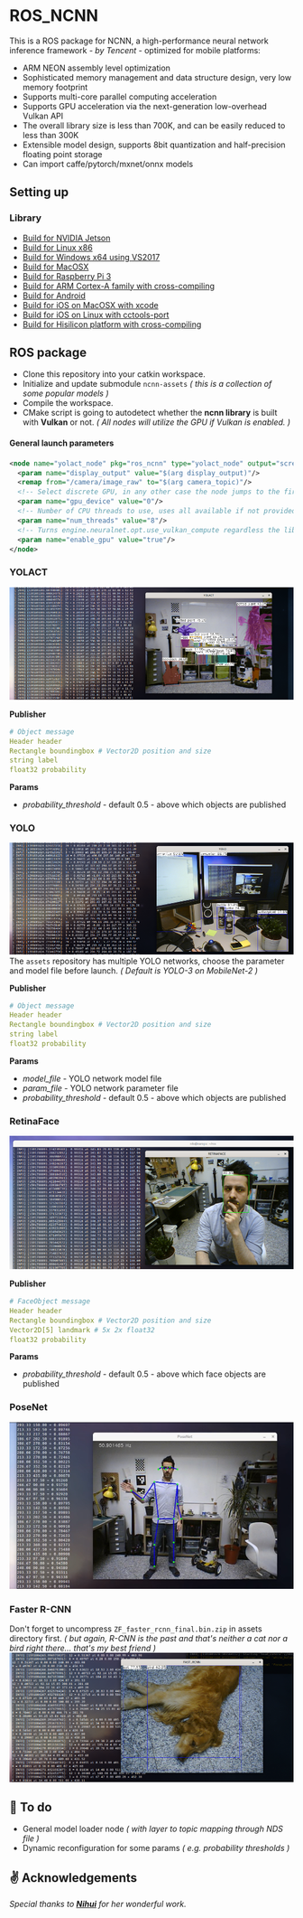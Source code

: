 # ROS_NCNN #

This is a ROS package for NCNN, a high-performance neural network inference framework *- by Tencent -* optimized for mobile platforms:

- ARM NEON assembly level optimization
- Sophisticated memory management and data structure design, very low memory footprint
- Supports multi-core parallel computing acceleration
- Supports GPU acceleration via the next-generation low-overhead Vulkan API
- The overall library size is less than 700K, and can be easily reduced to less than 300K
- Extensible model design, supports 8bit quantization and half-precision floating point storage
- Can import caffe/pytorch/mxnet/onnx models



## Setting up ##

### Library ###

- [Build for NVIDIA Jetson](https://github.com/Tencent/ncnn/wiki/how-to-build#build-for-nvidia-jetson)
- [Build for Linux x86](https://github.com/Tencent/ncnn/wiki/how-to-build#build-for-linux-x86)
- [Build for Windows x64 using VS2017](https://github.com/Tencent/ncnn/wiki/how-to-build#build-for-windows-x64-using-visual-studio-community-2017)
- [Build for MacOSX](https://github.com/Tencent/ncnn/wiki/how-to-build#build-for-macosx)
- [Build for Raspberry Pi 3](https://github.com/Tencent/ncnn/wiki/how-to-build#build-for-raspberry-pi-3)
- [Build for ARM Cortex-A family with cross-compiling](https://github.com/Tencent/ncnn/wiki/how-to-build#build-for-arm-cortex-a-family-with-cross-compiling)
- [Build for Android](https://github.com/Tencent/ncnn/wiki/how-to-build#build-for-android)
- [Build for iOS on MacOSX with xcode](https://github.com/Tencent/ncnn/wiki/how-to-build#build-for-ios-on-macosx-with-xcode)
- [Build for iOS on Linux with cctools-port](https://github.com/Tencent/ncnn/wiki/how-to-build#build-for-ios-on-linux-with-cctools-port)
- [Build for Hisilicon platform with cross-compiling](https://github.com/Tencent/ncnn/wiki/how-to-build#build-for-hisilicon-platform-with-cross-compiling)



## ROS package ##

* Clone this repository into your catkin workspace.
* Initialize and update submodule `ncnn-assets` *( this is a collection of some popular models )*
* Compile the workspace.
* CMake script is going to autodetect whether the **ncnn library** is built with **Vulkan** or not. _( All nodes will utilize the GPU if Vulkan is enabled. )_

#### General launch parameters ####
```xml
<node name="yolact_node" pkg="ros_ncnn" type="yolact_node" output="screen">
  <param name="display_output" value="$(arg display_output)"/>
  <remap from="/camera/image_raw" to="$(arg camera_topic)"/>
  <!-- Select discrete GPU, in any other case the node jumps to the first discrete GPU. -->
  <param name="gpu_device" value="0"/>
  <!-- Number of CPU threads to use, uses all available if not provided. -->
  <param name="num_threads" value="8"/>
  <!-- Turns engine.neuralnet.opt.use_vulkan_compute regardless the lib is built with GPU support -->
  <param name="enable_gpu" value="true"/>
</node>
```

### YOLACT ###
![](doc/yolact.png)

**Publisher**
```yaml
# Object message
Header header
Rectangle boundingbox # Vector2D position and size
string label
float32 probability
```
**Params**
* _probability_threshold_ - default 0.5 - above which objects are published

### YOLO
![](doc/yolo.png)
The `assets` repository has multiple YOLO networks, choose the parameter and model file before launch. _( Default is YOLO-3 on MobileNet-2 )_

**Publisher**
```yaml
# Object message
Header header
Rectangle boundingbox # Vector2D position and size
string label
float32 probability
```
**Params**
* _model_file_ - YOLO network model file
* _param_file_ - YOLO network parameter file
* _probability_threshold_ - default 0.5 - above which objects are published

### RetinaFace ###
![](doc/retinaface.png)

**Publisher**
```yaml
# FaceObject message
Header header
Rectangle boundingbox # Vector2D position and size
Vector2D[5] landmark # 5x 2x float32
float32 probability
```
**Params**
* _probability_threshold_ - default 0.5 - above which face objects are published


### PoseNet ###
![](doc/posenet.png)

### Faster R-CNN ###
Don't forget to uncompress `ZF_faster_rcnn_final.bin.zip` in assets directory first. _( but again, R-CNN is the past and that's neither a cat nor a bird right there... that's my best friend )_
![](doc/rcnn.png)

## :construction:  To do ##

* General model loader node _( with layer to topic mapping through NDS file )_
* Dynamic reconfiguration for some params _( e.g. probability thresholds )_

## :v:  Acknowledgements ##
_Special thanks to **[Nihui](https://github.com/nihui)** for her wonderful work._
